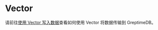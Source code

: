 # Vector

请前往[使用 Vector 写入数据](/user-guide/ingest-data/for-observability/vector.md)查看如何使用 Vector 将数据传输到 GreptimeDB。
